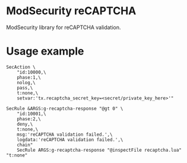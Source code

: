 # ModSecurity reCAPTCHA
ModSecurity library for reCAPTCHA validation.

# Usage example
```
SecAction \
    "id:10000,\
    phase:1,\
    nolog,\
    pass,\
    t:none,\
    setvar:'tx.recaptcha_secret_key=<secret/private_key_here>'"

SecRule &ARGS:g-recaptcha-response "@gt 0" \
    "id:10001,\
    phase:2,\
    deny,\
    t:none,\
    msg:'reCAPTCHA validation failed.',\
    logdata:'reCAPTCHA validation failed.',\
    chain"
    SecRule ARGS:g-recaptcha-response "@inspectFile recaptcha.lua" "t:none"
```
